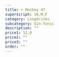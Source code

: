 ```yaml
---
title: + Monkey 47
superscript: 10,M,F
category: Longdrinks
subcategory: Gin-Tonic
description: ""
price1: 12,0
price2: ""
price3: ""
order: ""
---
```

